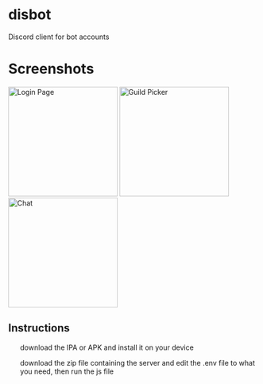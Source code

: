 # disbot
Discord client for bot accounts

<h1>Screenshots</h1>
<p>
  <img src="https://apple292.net/assets/disbot/disbotlogin.png" width="220" title="Login Page">
  <img src="https://apple292.net/assets/disbot/guilds.png" width="220" title="Guild Picker">
  <img src="https://apple292.net/assets/disbot/chat.png" width="220" title="Chat">
</p>

<h2>Instructions</h2>
<ol>download the IPA or APK and install it on your device</ol>
<ol>download the zip file containing the server and edit the .env file to what you need, then run the js file</ol>

